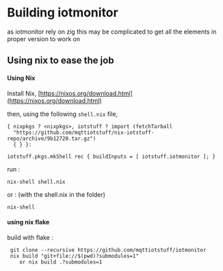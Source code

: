 
# Building iotmonitor

as iotmonitor rely on zig this may be complicated to get all the elements in proper version to work on

## Using nix to ease the job

#### Using Nix

Install Nix, [https://nixos.org/download.html](https://nixos.org/download.html)



then, using the following `shell.nix` file, 

```
{ nixpkgs ? <nixpkgs>, iotstuff ? import (fetchTarball
  "https://github.com/mqttiotstuff/nix-iotstuff-repo/archive/9b12720.tar.gz")
  { } }:

iotstuff.pkgs.mkShell rec { buildInputs = [ iotstuff.iotmonitor ]; }
```

run :

```
nix-shell shell.nix
```

or :  (with the shell.nix in the folder)

```
nix-shell
```

#### using nix flake 


build with flake :

     git clone --recursive https://github.com/mqttiotstuff/iotmonitor
     nix build "git+file://$(pwd)?submodules=1" 
        or nix build .?submodules=1

